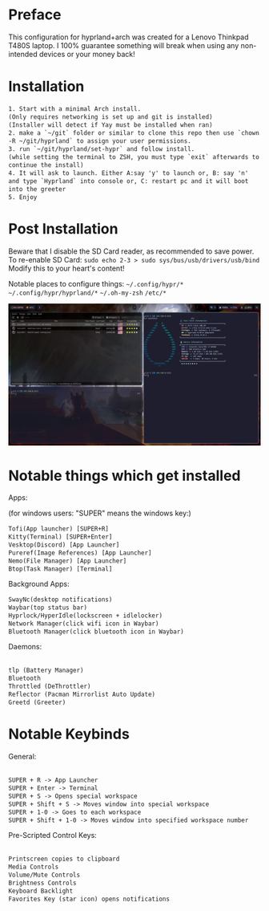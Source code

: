 # Preface

This configuration for hyprland+arch was created for a Lenovo Thinkpad T480S laptop.
I 100% guarantee something will break when using any non-intended devices or your money back!

# Installation

```
1. Start with a minimal Arch install.
(Only requires networking is set up and git is installed)
(Installer will detect if Yay must be installed when ran)
2. make a `~/git` folder or similar to clone this repo then use `chown -R ~/git/hyprland` to assign your user permissions.
3. run `~/git/hyprland/set-hypr` and follow install.
(while setting the terminal to ZSH, you must type `exit` afterwards to continue the install)
4. It will ask to launch. Either A:say 'y' to launch or, B: say 'n' and type `Hyprland` into console or, C: restart pc and it will boot into the greeter
5. Enjoy
```

# Post Installation

Beware that I disable the SD Card reader, as recommended to save power.
To re-enable SD Card: `sudo echo 2-3 > sudo sys/bus/usb/drivers/usb/bind`
Modify this to your heart's content!


Notable places to configure things:
`~/.config/hypr/*`
`~/.config/hypr/hyprland/*`
`~/.oh-my-zsh`
`/etc/*`

![View of the desktop.](media/desktop.png)

# Notable things which get installed

Apps:

(for windows users: "SUPER" means the windows key:)
```
Tofi(App launcher) [SUPER+R]
Kitty(Terminal) [SUPER+Enter]
Vesktop(Discord) [App Launcher]
Pureref(Image References) [App Launcher]
Nemo(File Manager) [App Launcher]
Btop(Task Manager) [Terminal]
```

Background Apps:

```
SwayNc(desktop notifications)
Waybar(top status bar)
Hyprlock/HyperIdle(lockscreen + idlelocker)
Network Manager(click wifi icon in Waybar)
Bluetooth Manager(click bluetooth icon in Waybar)
```

Daemons:
```

tlp (Battery Manager)
Bluetooth
Throttled (DeThrottler)
Reflector (Pacman Mirrorlist Auto Update)
Greetd (Greeter)

```

# Notable Keybinds

General:
```

SUPER + R -> App Launcher
SUPER + Enter -> Terminal
SUPER + S -> Opens special workspace
SUPER + Shift + S -> Moves window into special workspace
SUPER + 1-0 -> Goes to each workspace
SUPER + Shift + 1-0 -> Moves window into specified workspace number
```


Pre-Scripted Control Keys:
```

Printscreen copies to clipboard
Media Controls
Volume/Mute Controls
Brightness Controls
Keyboard Backlight
Favorites Key (star icon) opens notifications

```


